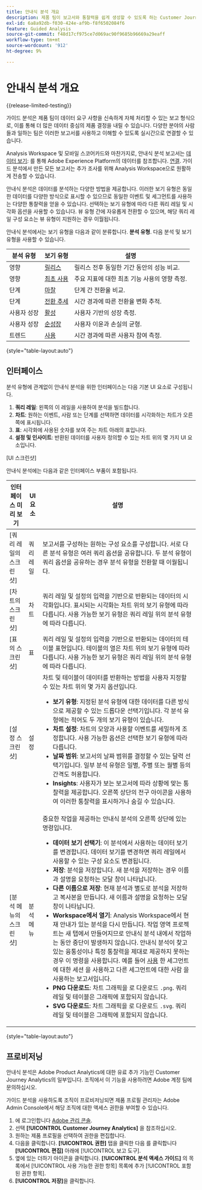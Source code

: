 ```yaml
---
title: 안내식 분석 개요
description: 제품 팀이 보고서와 통찰력을 쉽게 생성할 수 있도록 하는 Customer Journey Analytics의 데이터 분석 방법입니다.
exl-id: 6a8a92db-f030-424e-af9b-f8f6502084f6
feature: Guided Analysis
source-git-commit: f48d17cf975ce7d069ac90f9685b96669a29eaff
workflow-type: tm+mt
source-wordcount: '912'
ht-degree: 9%

---
```


# 안내식 분석 개요

{{release-limited-testing}}

가이드 분석은 제품 팀이 데이터 요구 사항을 신속하게 자체 처리할 수 있는 보고 형식으로, 이를 통해 더 많은 데이터 중심의 제품 결정을 내릴 수 있습니다. 다양한 분야의 사람들과 일하는 팀은 이러한 보고서를 사용하고 이해할 수 있도록 실시간으로 연결할 수 있습니다.

Analysis Workspace 및 모바일 스코어카드와 마찬가지로, 안내식 분석 보고서는 [데이터 보기](../data-views/data-views.md): 를 통해 Adobe Experience Platform의 데이터를 참조합니다. [연결](../connections/overview.md). 가이드 분석에서 만든 모든 보고서는 추가 조사를 위해 Analysis Workspace으로 원활하게 전송할 수 있습니다.

안내식 분석은 데이터를 분석하는 다양한 방법을 제공합니다. 이러한 보기 유형은 동일한 데이터를 다양한 방식으로 표시할 수 있으므로 동일한 이벤트 및 세그먼트를 사용하는 다양한 통찰력을 얻을 수 있습니다. 선택하는 보기 유형에 따라 다른 쿼리 레일 및 시각화 옵션을 사용할 수 있습니다. 뷰 유형 간에 자유롭게 전환할 수 있으며, 해당 쿼리 레일 구성 요소는 뷰 유형이 지원하는 경우 이월됩니다.

안내식 분석에서는 보기 유형을 다음과 같이 분류합니다. **분석 유형**. 다음 분석 및 보기 유형을 사용할 수 있습니다.

| 분석 유형 | 보기 유형 | 설명 |
| --- | --- | --- |
| 영향 | [릴리스](types/release.md) | 릴리스 전후 동일한 기간 동안의 성능 비교. |
| 영향 | [최초 사용](types/first-use.md) | 주요 지표에 대한 최초 기능 사용의 영향 측정. |
| 단계 | [마찰](types/friction.md) | 단계 간 전환율 비교. |
| 단계 | [전환 추세](types/conversion-trends.md) | 시간 경과에 따른 전환율 변화 추적. |
| 사용자 성장 | [활성](types/active.md) | 사용자 기반의 성장 측정. |
| 사용자 성장 | [순성장](types/net-growth.md) | 사용자 이윤과 손실의 균형. |
| 트렌드 | [사용](types/usage.md) | 시간 경과에 따른 사용자 참여 측정. |

{style="table-layout:auto"}

## 인터페이스

분석 유형에 관계없이 안내식 분석을 위한 인터페이스는 다음 기본 UI 요소로 구성됩니다.

1. **쿼리 레일**: 왼쪽의 이 레일을 사용하여 분석을 빌드합니다.
1. **차트**: 원하는 이벤트, 사람 또는 단계를 선택하면 데이터를 시각화하는 차트가 오른쪽에 표시됩니다.
1. **표**: 시각화에 사용된 숫자를 보여 주는 차트 아래의 표입니다.
1. **설정 및 인사이트**: 반환된 데이터를 사용자 정의할 수 있는 차트 위의 몇 가지 UI 요소입니다.

[UI 스크린샷]

안내식 분석에는 다음과 같은 인터페이스 부품이 포함됩니다.

| 인터페이스 미리 보기 | UI 요소 | 설명 |
| --- | --- | --- |
| [쿼리 레일의 스크린샷] | 쿼리 레일 | 보고서를 구성하는 원하는 구성 요소를 구성합니다. 서로 다른 분석 유형은 여러 쿼리 옵션을 공유합니다. 두 분석 유형이 쿼리 옵션을 공유하는 경우 분석 유형을 전환할 때 이월됩니다. |
| [차트의 스크린샷] | 차트 | 쿼리 레일 및 설정의 입력을 기반으로 반환되는 데이터의 시각화입니다. 표시되는 시각화는 차트 위의 보기 유형에 따라 다릅니다. 사용 가능한 보기 유형은 쿼리 레일 위의 분석 유형에 따라 다릅니다. |
| [표의 스크린샷] | 표 | 쿼리 레일 및 설정의 입력을 기반으로 반환되는 데이터의 테이블 표현입니다. 테이블의 열은 차트 위의 보기 유형에 따라 다릅니다. 사용 가능한 보기 유형은 쿼리 레일 위의 분석 유형에 따라 다릅니다. |
| [설정 스크린샷] | 설정 | 차트 및 테이블이 데이터를 반환하는 방법을 사용자 지정할 수 있는 차트 위의 몇 가지 옵션입니다.<ul><li>**보기 유형**: 지정된 분석 유형에 대한 데이터를 다른 방식으로 제공할 수 있는 드롭다운 선택기입니다. 각 분석 유형에는 적어도 두 개의 보기 유형이 있습니다.</li><li>**차트 설정**: 차트의 모양과 사용할 이벤트를 세밀하게 조정합니다. 사용 가능한 옵션은 선택한 보기 유형에 따라 다릅니다.</li><li>**날짜 범위**: 보고서의 날짜 범위를 결정할 수 있는 달력 선택기입니다. 일부 분석 유형은 일별, 주별 또는 월별 등의 간격도 허용합니다.</li><li>**Insights**: 사용자가 보는 보고서에 따라 상황에 맞는 통찰력을 제공합니다. 오른쪽 상단의 전구 아이콘을 사용하여 이러한 통찰력을 표시하거나 숨길 수 있습니다.</li></ul> |
| [분석 메뉴의 스크린샷] | 분석 메뉴 | 중요한 작업을 제공하는 안내식 분석의 오른쪽 상단에 있는 명령입니다.<ul><li>**데이터 보기 선택기**: 이 분석에서 사용하는 데이터 보기를 변경합니다. 데이터 보기를 변경하면 쿼리 레일에서 사용할 수 있는 구성 요소도 변경됩니다.</li><li>**저장**: 분석을 저장합니다. 새 분석을 저장하는 경우 이름과 설명을 요청하는 모달 창이 나타납니다.</li><li>**다른 이름으로 저장**: 현재 분석과 별도로 분석을 저장하고 복사본을 만듭니다. 새 이름과 설명을 요청하는 모달 창이 나타납니다.</li><li>**Workspace에서 열기**: Analysis Workspace에서 현재 안내가 있는 분석을 다시 만듭니다. 작업 영역 프로젝트는 새 탭에서 만들어지므로 안내식 분석 내에서 작업하는 동안 중단이 발생하지 않습니다. 안내식 분석이 찾고 있는 융통성이나 특정 통찰력을 제대로 제공하지 못하는 경우 이 명령을 사용합니다. 예를 들어 [사용](types/usage.md) 한 세그먼트에 대한 세션 을 사용하고 다른 세그먼트에 대한 사람 을 사용하는 보고서입니다.</li><li>**PNG 다운로드**: 차트 그래픽을 로 다운로드 `.png`. 쿼리 레일 및 테이블은 그래픽에 포함되지 않습니다.</li><li>**SVG 다운로드**: 차트 그래픽을 로 다운로드 `.svg`. 쿼리 레일 및 테이블은 그래픽에 포함되지 않습니다.</li></ul> |

{style="table-layout:auto"}

## 프로비저닝

안내식 분석은 Adobe Product Analytics에 대한 유료 추가 기능인 Customer Journey Analytics의 일부입니다. 조직에서 이 기능을 사용하려면 Adobe 계정 팀에 문의하십시오.

가이드 분석을 사용하도록 조직이 프로비저닝되면 제품 프로필 관리자는 Adobe Admin Console에서 해당 조직에 대한 액세스 권한을 부여할 수 있습니다.

1. 에 로그인합니다 [Adobe 관리 콘솔](https://adminconsole.adobe.com).
1. 선택 **[!UICONTROL Customer Journey Analytics]** 을 참조하십시오.
1. 원하는 제품 프로필을 선택하여 권한을 편집합니다.
1. 다음을 클릭합니다. **[!UICONTROL 권한]** 탭을 클릭한 다음 를 클릭합니다 **[!UICONTROL 편집]** 아래에 [!UICONTROL 보고 도구].
1. 옆에 있는 더하기 아이콘을 클릭합니다. **[!UICONTROL 분석 액세스 가이드]** 의 목록에서 [!UICONTROL 사용 가능한 권한 항목] 목록에 추가 [!UICONTROL 포함된 권한 항목].
1. **[!UICONTROL 저장]**&#x200B;을 클릭합니다.
